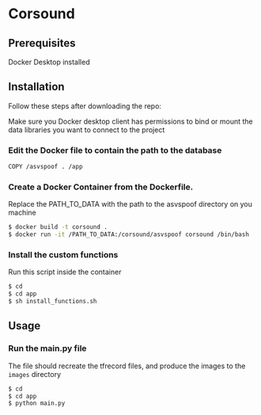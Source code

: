 # Corsound

## Prerequisites 
Docker Desktop installed

## Installation

Follow these steps after downloading the repo:

Make sure you Docker desktop client has permissions to bind or mount the data libraries you want to connect to the project


### Edit the Docker file to contain the path to the database 
````bash
COPY /asvspoof . /app
````
### Create a Docker Container from the Dockerfile. 
Replace the PATH_TO_DATA with the path to the asvspoof directory on you machine
````bash
$ docker build -t corsound .
$ docker run -it /PATH_TO_DATA:/corsound/asvspoof corsound /bin/bash    
````
### Install the custom functions 
Run this script inside the container
````bash
$ cd
$ cd app
$ sh install_functions.sh
````

## Usage
### Run the main.py file
The file should recreate the tfrecord files, and produce the images to the `images` directory
````bash
$ cd
$ cd app
$ python main.py
````

